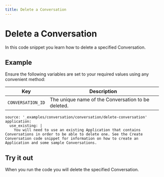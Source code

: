 ```yaml
---
title: Delete a Conversation
---
```


# Delete a Conversation

In this code snippet you learn how to delete a specified Conversation.

## Example

Ensure the following variables are set to your required values using any convenient method:

Key | Description
-- | --
`CONVERSATION_ID` | The unique name of the Conversation to be deleted.

```code_snippets
source: '_examples/conversation/conversation/delete-conversation'
application:
  use_existing: |
    You will need to use an existing Application that contains Conversations in order to be able to delete one. See the Create Conversation code snippet for information on how to create an Application and some sample Conversations.
```

## Try it out

When you run the code you will delete the specified Conversation.
